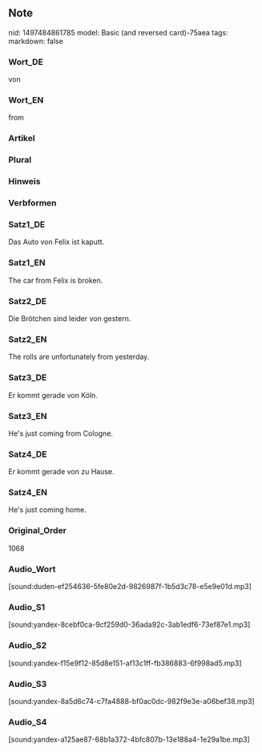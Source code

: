 ## Note
nid: 1497484861785
model: Basic (and reversed card)-75aea
tags: 
markdown: false

### Wort_DE
von

### Wort_EN
from

### Artikel


### Plural


### Hinweis


### Verbformen


### Satz1_DE
Das Auto von Felix ist kaputt.

### Satz1_EN
The car from Felix is ​​broken.

### Satz2_DE
Die Brötchen sind leider von gestern.

### Satz2_EN
The rolls are unfortunately from yesterday.

### Satz3_DE
Er kommt gerade von Köln.

### Satz3_EN
He's just coming from Cologne.

### Satz4_DE
Er kommt gerade von zu Hause.

### Satz4_EN
He's just coming home.

### Original_Order
1068

### Audio_Wort
[sound:duden-ef254636-5fe80e2d-9826987f-1b5d3c78-e5e9e01d.mp3]

### Audio_S1
[sound:yandex-8cebf0ca-9cf259d0-36ada92c-3ab1edf6-73ef87e1.mp3]

### Audio_S2
[sound:yandex-f15e9f12-85d8e151-af13c1ff-fb386883-6f998ad5.mp3]

### Audio_S3
[sound:yandex-8a5d6c74-c7fa4888-bf0ac0dc-982f9e3e-a06bef38.mp3]

### Audio_S4
[sound:yandex-a125ae87-68b1a372-4bfc807b-13e188a4-1e29a1be.mp3]

